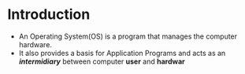 # Introduction
- An Operating System(OS) is a program that  manages the computer hardware.
- It also provides a basis for Application Programs and acts as an ***intermidiary*** between computer **user** and **hardwar**